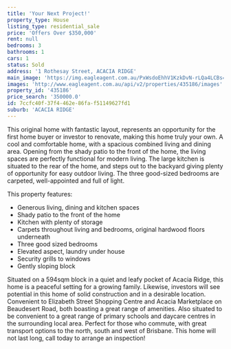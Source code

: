 ```yaml
---
title: 'Your Next Project!'
property_type: House
listing_type: residential_sale
price: 'Offers Over $350,000'
rent: null
bedrooms: 3
bathrooms: 1
cars: 1
status: Sold
address: '1 Rothesay Street, ACACIA RIDGE'
main_image: 'https://img.eagleagent.com.au/PxWsdoEhhV1KzkDvN-rLQa4LCBs=/1280x854/smart/https://s3-us-west-2.amazonaws.com/eagleagent-orig/images/6821470/126314134-image-M.jpg'
images: 'http://www.eagleagent.com.au/api/v2/properties/435186/images'
property_id: '435186'
price_search: '350000.0'
id: 7ccfc40f-37f4-462e-86fa-f51149627fd1
suburb: 'ACACIA RIDGE'
---
```

This original home with fantastic layout, represents an opportunity for the first home buyer or investor to renovate, making this home truly your own. A cool and comfortable home, with a spacious combined living and dining area. Opening from the shady patio to the front of the home, the living spaces are perfectly functional for modern living. The large kitchen is situated to the rear of the home, and steps out to the backyard giving plenty of opportunity for easy outdoor living. The three good-sized bedrooms are carpeted, well-appointed and full of light.

This property features:

*  Generous living, dining and kitchen spaces
*  Shady patio to the front of the home
*  Kitchen with plenty of storage
*  Carpets throughout living and bedrooms, original hardwood floors underneath
*  Three good sized bedrooms
*  Elevated aspect, laundry under house
*  Security grills to windows
*  Gently sloping block

Situated on a 594sqm block in a quiet and leafy pocket of Acacia Ridge, this home is a peaceful setting for a growing family. Likewise, investors will see potential in this home of solid construction and in a desirable location. Convenient to Elizabeth Street Shopping Centre and Acacia Marketplace on Beaudesert Road, both boasting a great range of amenities. Also situated to be convenient to a great range of primary schools and daycare centres in the surrounding local area. Perfect for those who commute, with great transport options to the north, south and west of Brisbane. This home will not last long, call today to arrange an inspection!